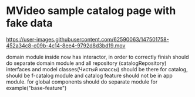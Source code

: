 
# MVideo sample catalog page with fake data

https://user-images.githubusercontent.com/62590063/147501758-452a34c8-c09b-4c14-8ee4-9792d8d3bd19.mov

domain module inside now has interactor, in order to correctly finish should do separate domain module and all repository (catalogRepository) interfaces and model classes(Чистый классы) should be there
for catalog, should be f-catalog module and catalog feature should not be in app module. 
for global components should do separate module for example("base-feature")
